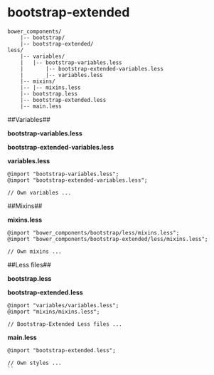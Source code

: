 bootstrap-extended
==================

```
bower_components/
	|-- bootstrap/
	|-- bootstrap-extended/
less/
	|-- variables/
	|   |-- bootstrap-variables.less
	|		|-- bootstrap-extended-variables.less
	|		|-- variables.less
	|-- mixins/
	|-- |-- mixins.less
	|-- bootstrap.less
	|-- bootstrap-extended.less
	|-- main.less
```


##Variables##


**bootstrap-variables.less**


**bootstrap-extended-variables.less**


**variables.less**

```
@import "bootstrap-variables.less";
@import "bootstrap-extended-variables.less";

// Own variables ...
```


##Mixins##


**mixins.less**

```
@import "bower_components/bootstrap/less/mixins.less";
@import "bower_components/bootstrap-extended/less/mixins.less";

// Own mixins ...
```


##Less files##


**bootstrap.less**


**bootstrap-extended.less**

```
@import "variables/variables.less";
@import "mixins/mixins.less";

// Bootstrap-Extended Less files ...
```


**main.less**

```
@import "bootstrap-extended.less";

// Own styles ...
``